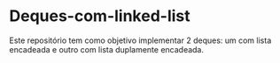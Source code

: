 # Deques-com-linked-list
Este repositório tem como objetivo implementar 2 deques: um com lista encadeada e outro com lista duplamente encadeada.
